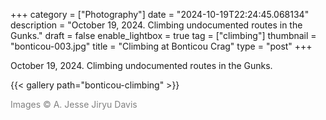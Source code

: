 +++
category = ["Photography"]
date = "2024-10-19T22:24:45.068134"
description = "October 19, 2024. Climbing undocumented routes in the Gunks."
draft = false
enable_lightbox = true
tag = ["climbing"]
thumbnail = "bonticou-003.jpg"
title = "Climbing at Bonticou Crag"
type = "post"
+++

October 19, 2024. Climbing undocumented routes in the Gunks.
 
{{< gallery path="bonticou-climbing" >}}

<span style="color: gray">Images &copy; A. Jesse Jiryu Davis</span>
